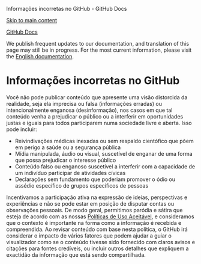 Informações incorretas no GitHub - GitHub Docs

[Skip to main content](#main-content)

[](/pt)[GitHub Docs](/pt)

We publish frequent updates to our documentation, and translation of this page may still be in progress. For the most current information, please visit the [English documentation](/en).

Informações incorretas no GitHub
==========

Você não pode publicar conteúdo que apresente uma visão distorcida da realidade, seja ela imprecisa ou falsa (informações erradas) ou intencionalmente enganosa (desinformação), nos casos em que tal conteúdo venha a prejudicar o público ou a interferir em oportunidades justas e iguais para todos participarem numa sociedade livre e aberta. Isso pode incluir:

* Reivindivações médicas inexadas ou sem respaldo cientófico que põem em perigo a saúde ou a segurança pública
* Mídia manipulada, áudio ou visual, suscetível de enganar de uma forma que possa prejudicar o interesse público
* Conteúdo falso ou enganoso suscetível a interferir com a capacidade de um indivíduo participar de atividades cívicas
* Declarações sem fundamento que poderiam promover o ódio ou assédio específico de grupos específicos de pessoas

Incentivamos a participação ativa na expressão de ideias, perspectivas e experiências e não se pode estar em posição de disputar contas ou observações pessoais. De modo geral, permitimos paródia e sátira que esteja de acordo com as nossas [Políticas de Uso Aceitável](/pt/github/site-policy/github-acceptable-use-policies), e consideramos que o contexto é importante na forma como a informação é recebida e compreendida. Ao revisar conteúdo com base nesta política, o GitHub irá considerar o impacto de vários fatores que podem ajudar a guiar o visualizador como se o conteúdo tivesse sido fornecido com claros avisos e citações para fontes credíveis, ou incluir outros detalhes que expliquem a exactidão da informação que está sendo compartilhada.
